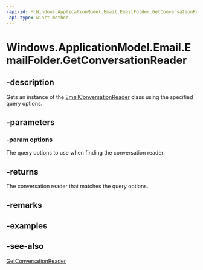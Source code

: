 ----api-id: M:Windows.ApplicationModel.Email.EmailFolder.GetConversationReader(Windows.ApplicationModel.Email.EmailQueryOptions)
-api-type: winrt method
---<!-- Method syntaxpublic Windows.ApplicationModel.Email.EmailConversationReader GetConversationReader(Windows.ApplicationModel.Email.EmailQueryOptions options)--># Windows.ApplicationModel.Email.EmailFolder.GetConversationReader## -descriptionGets an instance of the [EmailConversationReader](emailconversationreader.md) class using the specified query options.## -parameters### -param optionsThe query options to use when finding the conversation reader.## -returnsThe conversation reader that matches the query options.## -remarks## -examples## -see-also[GetConversationReader](emailfolder_getconversationreader_388570943.md)